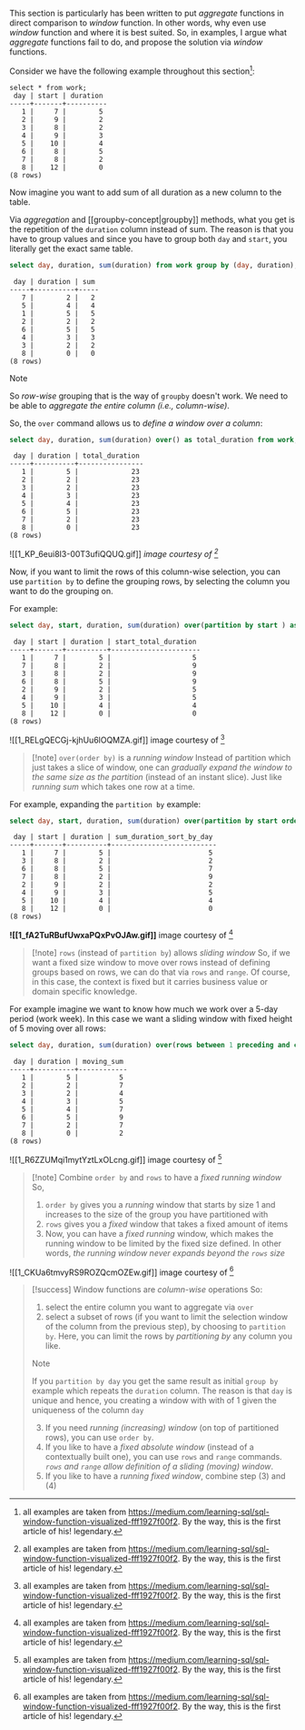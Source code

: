 This section is particularly has been written to put *aggregate* functions in direct comparison to *window* function. In other words, why even use *window* function and where it is best suited. So, in examples, I argue what *aggregate* functions fail to do, and propose the solution via *window* functions.

Consider we have the following example throughout this section[^1]:

```shell
select * from work;
 day | start | duration
-----+-------+----------
   1 |     7 |        5
   2 |     9 |        2
   3 |     8 |        2
   4 |     9 |        3
   5 |    10 |        4
   6 |     8 |        5
   7 |     8 |        2
   8 |    12 |        0
(8 rows)
```



Now imagine you want to add sum of all duration as a new column to the table.

Via *aggregation* and [[groupby-concept|groupby]] methods, what you get is the repetition of the `duration` column instead of sum. The reason is that you have to group values and since you have to group both `day` and `start`, you literally get the exact same table.

```sql
select day, duration, sum(duration) from work group by (day, duration);
```
```shell
 day | duration | sum
-----+----------+-----
   7 |        2 |   2
   5 |        4 |   4
   1 |        5 |   5
   2 |        2 |   2
   6 |        5 |   5
   4 |        3 |   3
   3 |        2 |   2
   8 |        0 |   0
(8 rows)
```

>[!note] 
>So *row-wise* grouping that is the way of `groupby` doesn't work. We need to be able to *aggregate the entire column (i.e., column-wise)*.

So, the `over` command allows us to *define a window over a column*:

```sql
select day, duration, sum(duration) over() as total_duration from work;
```

```shell
 day | duration | total_duration
-----+----------+----------------
   1 |        5 |             23
   2 |        2 |             23
   3 |        2 |             23
   4 |        3 |             23
   5 |        4 |             23
   6 |        5 |             23
   7 |        2 |             23
   8 |        0 |             23
(8 rows)
```

![[1_KP_6eui8I3-00T3ufiQQUQ.gif]]
*image courtesy of [^1]*

Now, if you want to limit the rows of this column-wise selection, you can use `partition by` to define the grouping rows, by selecting the column you want to do the grouping on.

For example:

```sql
select day, start, duration, sum(duration) over(partition by start ) as start_total_duration from work;
```

```shell
 day | start | duration | start_total_duration
-----+-------+----------+----------------------
   1 |     7 |        5 |                    5
   7 |     8 |        2 |                    9
   3 |     8 |        2 |                    9
   6 |     8 |        5 |                    9
   2 |     9 |        2 |                    5
   4 |     9 |        3 |                    5
   5 |    10 |        4 |                    4
   8 |    12 |        0 |                    0
(8 rows)
```

![[1_RELgQECGj-kjhUu6lOQMZA.gif]]
image courtesy of [^1]



>[!note] `over(order by)` is a *running window*
>Instead of partition which just takes a slice of window, one can *gradually expand the window to the same size as the partition* (instead of an instant slice). Just like *running sum* which takes one row at a time.

For example, expanding the `partition by` example:

```sql
select day, start, duration, sum(duration) over(partition by start order by day) as sum_duration_sort_by_day from work;
```

```shell
 day | start | duration | sum_duration_sort_by_day
-----+-------+----------+--------------------------
   1 |     7 |        5 |                        5
   3 |     8 |        2 |                        2
   6 |     8 |        5 |                        7
   7 |     8 |        2 |                        9
   2 |     9 |        2 |                        2
   4 |     9 |        3 |                        5
   5 |    10 |        4 |                        4
   8 |    12 |        0 |                        0
(8 rows)
```

**![[1_fA2TuRBufUwxaPQxPvOJAw.gif]]**
image courtesy of [^1]


>[!note] `rows` (instead of `partition by`) allows *sliding window*
>So, if we want a fixed size window to move over rows instead of defining groups based on rows, we can do that via `rows` and `range`. Of course, in this case, the context is fixed but it carries business value or domain specific knowledge.

For example imagine we want to know how much we work over a 5-day period (work week). In this case we want a sliding window with fixed height of 5 moving over all rows:

```sql
select day, duration, sum(duration) over(rows between 1 preceding and current row) as moving_sum from work;
```

```shell
 day | duration | moving_sum
-----+----------+------------
   1 |        5 |          5
   2 |        2 |          7
   3 |        2 |          4
   4 |        3 |          5
   5 |        4 |          7
   6 |        5 |          9
   7 |        2 |          7
   8 |        0 |          2
(8 rows)
```

![[1_R6ZZUMqi1mytYztLxOLcng.gif]]
image courtesy of [^1]


>[!note] Combine `order by` and `rows` to have a *fixed running window*
>So,
>1. `order by` gives you a *running* window that starts by size 1 and increases to the size of the group you have partitioned with
>2. `rows` gives you a *fixed* window that takes a fixed amount of items
>3. Now, you can have a *fixed running* window, which makes the running window to be limited by the fixed size defined. In other words, *the running window never expands beyond the `rows` size*

![[1_CKUa6tmvyRS9ROZQcmOZEw.gif]]
image courtesy of [^1]


>[!success] Window functions are *column-wise* operations
>So:
>1. select the entire column you want to aggregate via `over`
>2. select a subset of rows (if you want to limit the selection window of the column from the previous step), by choosing to `partition by`. Here, you can limit the rows by *partitioning by* any column you like.
>>[!note] 
>>If you `partition by day` you get the same result as initial `group by` example which repeats the `duration` column. The reason is that `day` is unique and hence, you creating a window with with of 1 given the uniqueness of the column `day`
>3. If you need *running (increasing) window* (on top of partitioned rows), you can use `order by`.
>4. If you like to have a *fixed absolute window* (instead of a contextually built one), you can use `rows` and `range` commands. *`rows` and `range` allow definition of a sliding (moving) window*.
>5. If you like to have a *running fixed window*, combine step (3) and (4)



[^1]: all examples are taken from https://medium.com/learning-sql/sql-window-function-visualized-fff1927f00f2. By the way, this is the first article of his! legendary.